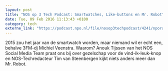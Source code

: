 ```yaml
---
layout: post
title: "NOS op 3 Tech Podcast: Smartwatches, Like-buttons en Mr. Robot"
date: Tue, 09 Feb 2016 11:13:43 +0100
category: tech
externe_link: "https://podcast.npo.nl/file/nosop3techpodcast/4241/nporadio1_nosop3techpodcast_20160209_nos-op-3-tech-podcast-smartwatches-like-buttons-en-mr-robot.mp3"
---
```


2015 zou het jaar van de smartwatch worden, maar niemand wil er echt een, behalve 3FM-dj Michiel Veenstra. Waarom? Anouk Tijssen van het NOS Social Media Team praat ons bij over gezelschap voor de vind-ik-leuk-knop en NOS-Techredacteur Tim van Steenbergen kijkt niets anders meer dan Mr. Robot.<img src="http://feeds.feedburner.com/~r/nosop3-tech-podcast/~4/VzKSuHr7e1U" height="1" width="1" alt=""/>
